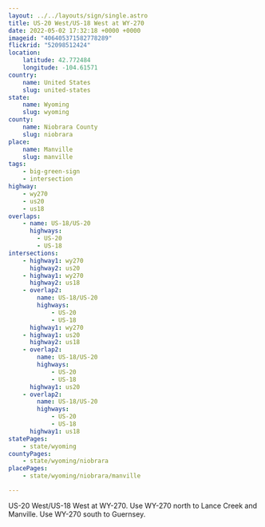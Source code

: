 ```yaml
---
layout: ../../layouts/sign/single.astro
title: US-20 West/US-18 West at WY-270
date: 2022-05-02 17:32:18 +0000 +0000
imageid: "406405371582778289"
flickrid: "52098512424"
location:
    latitude: 42.772484
    longitude: -104.61571
country:
    name: United States
    slug: united-states
state:
    name: Wyoming
    slug: wyoming
county:
    name: Niobrara County
    slug: niobrara
place:
    name: Manville
    slug: manville
tags:
    - big-green-sign
    - intersection
highway:
    - wy270
    - us20
    - us18
overlaps:
    - name: US-18/US-20
      highways:
        - US-20
        - US-18
intersections:
    - highway1: wy270
      highway2: us20
    - highway1: wy270
      highway2: us18
    - overlap2:
        name: US-18/US-20
        highways:
            - US-20
            - US-18
      highway1: wy270
    - highway1: us20
      highway2: us18
    - overlap2:
        name: US-18/US-20
        highways:
            - US-20
            - US-18
      highway1: us20
    - overlap2:
        name: US-18/US-20
        highways:
            - US-20
            - US-18
      highway1: us18
statePages:
    - state/wyoming
countyPages:
    - state/wyoming/niobrara
placePages:
    - state/wyoming/niobrara/manville

---
```

US-20 West/US-18 West at WY-270.  Use WY-270 north to Lance Creek and Manville.  Use WY-270 south to Guernsey.